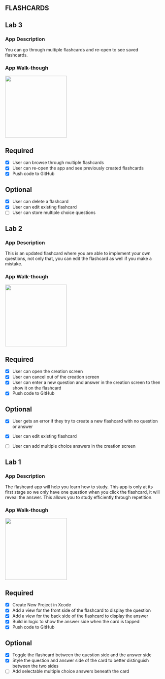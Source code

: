 ## FLASHCARDS

## Lab 3

### App Description
You can go through multiple flashcards and re-open to see saved flashcards.

### App Walk-though

<img src="https://user-images.githubusercontent.com/75414965/162407344-4b0da995-ea9e-40d3-9f99-81ef3dc06436.gif" width=200><br>

## Required
- [x] User can browse through multiple flashcards
- [x] User can re-open the app and see previously created flashcards
- [x] Push code to GitHub
## Optional
- [x] User can delete a flashcard
- [x] User can edit existing flashcard
- [ ] User can store multiple choice questions

## Lab 2

### App Description
This is an updated flashcard where you are able to implement your own questions, not only that, you can edit the flashcard as well if you make a mistake.

### App Walk-though

<img src= "https://user-images.githubusercontent.com/75414965/162402140-a6875166-cf8d-4549-b41c-f012c6d1241a.gif" width=200><br>

## Required
- [x] User can open the creation screen
- [x] User can cancel out of the creation screen
- [x] User can enter a new question and answer in the creation screen to then show it on the flashcard
- [x] Push code to GitHub
## Optional
- [x] User gets an error if they try to create a new flashcard with no question or answer
- [x] User can edit existing flashcard
- [ ] User can add multiple choice answers in the creation screen


## Lab 1

### App Description
The flashcard app will help you learn how to study. This app is only at its first stage so we only have one question when you click the flashcard, it will reveal the answer. This allows you to study efficiently through repetition. 

### App Walk-though

<img src="https://user-images.githubusercontent.com/75414965/162395042-1a4dac72-bbe7-41ba-8892-daa74a81eb70.gif" width=200><br>

## Required
- [X] Create New Project in Xcode
- [X] Add a view for the front side of the flashcard to display the question
- [X] Add a view for the back side of the flashcard to display the answer
- [X] Build in logic to show the answer side when the card is tapped
- [X] Push code to GitHub
## Optional
- [X] Toggle the flashcard between the question side and the answer side
- [X] Style the question and answer side of the card to better distinguish between the two sides
- [ ] Add selectable multiple choice answers beneath the card
